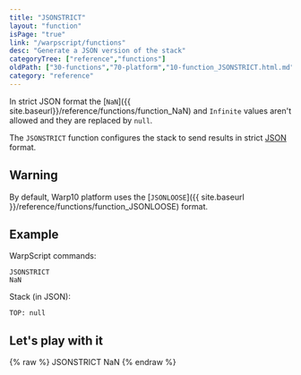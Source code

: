 ```yaml
---
title: "JSONSTRICT"
layout: "function"
isPage: "true"
link: "/warpscript/functions"
desc: "Generate a JSON version of the stack"
categoryTree: ["reference","functions"]
oldPath: ["30-functions","70-platform","10-function_JSONSTRICT.html.md"]
category: "reference"
---
```

 

In strict JSON format the [`NaN`]({{ site.baseurl}}/reference/functions/function_NaN) and  `Infinite` values aren't allowed and they are replaced by `null`.

The `JSONSTRICT` function configures the stack to send results in strict [JSON](http://json.org/) format.


## Warning ##

By default, Warp10 platform  uses the [`JSONLOOSE`]({{ site.baseurl }}/reference/functions/function_JSONLOOSE) format.

## Example ##

WarpScript commands:

    JSONSTRICT
    NaN

Stack (in JSON):

    TOP: null


## Let's play with it ##

{% raw %}
<warp10-warpscript-widget backend="{{backend}}"  exec-endpoint="{{execEndpoint}}">JSONSTRICT
NaN
</warp10-warpscript-widget>
{% endraw %}    
